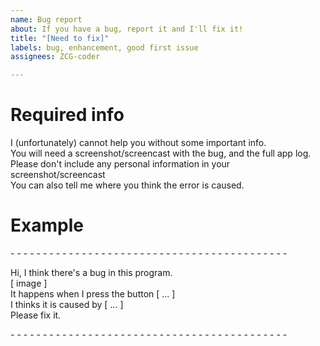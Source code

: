 ```yaml
---
name: Bug report
about: If you have a bug, report it and I'll fix it!
title: "[Need to fix]"
labels: bug, enhancement, good first issue
assignees: ZCG-coder

---
```


# Required info
I (unfortunately) cannot help you without some important info.  
You will need a screenshot/screencast with the bug, and the full app log.
Please don't include any personal information in your screenshot/screencast  
You can also tell me where you think the error is caused.  
# Example
<p>- - - - - - - - - - - - - - - - - - - - - - - - - - - - - - - - - - - - - - - - - - -</p>
Hi, I think there's a bug in this program.<br>
[ image ] <br>
It happens when I press the button [ ... ]<br>
I thinks it is caused by [ ... ]<br>
Please fix it.<br>
<p>- - - - - - - - - - - - - - - - - - - - - - - - - - - - - - - - - - - - - - - - - - -</p>
